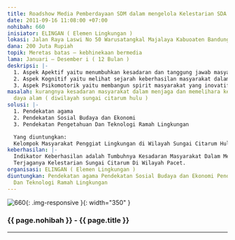 ```yaml
---
title: Roadshow Media Pemberdayaan SDM dalam mengelola Kelestarian SDA
date: 2011-09-16 11:08:00 +07:00
nohibah: 660
inisiator: ELINGAN ( Elemen Lingkungan )
lokasi: Jalan Raya Laswi No 50 Warusatangkal Majalaya Kabuoaten Bandung Jawa Barat
dana: 200 Juta Rupiah
topik: Meretas batas – kebhinekaan bermedia
lama: Januari – Desember i ( 12 Bulan )
deskripsi: |-
  1. Aspek Apektif yaitu menumbuhkan kesadaran dan tanggung jawab masyarakat dalam mengelola lingkungan melalui perspektif Agama
  2. Aspek Kognitif yaitu melihat sejarah keberhasilan masyarakat dalam mengelola lingkungan melalui perspektif budaya kearipan lokal
  3. Aspek Psikomotorik yaitu membangun spirit masyarakat yang inovatif dalam mengelola lingkungan melalui perspektif Ilmu Pengetahuan dan Teknologi Yang Ramah Lingkungan, Regulasi Peraturan Lingkungan, Keterampilan, serta Kesejahteraan Ekonomi Masyarakat.
masalah: kurangnya kesadaran masyarakat dalam menjaga dan memelihara kelestarian sumber
  daya alam ( diwilayah sungai citarum hulu )
solusi: |-
  1. Pendekatan agama
  2. Pendekatan Sosial Budaya dan Ekonomi
  3. Pendekatan Pengetahuan Dan Teknologi Ramah Lingkungan

  Yang diuntungkan:
  Kelompok Masyarakat Penggiat Lingkungan di Wilayah Sungai Citarum Hulu Kabupaten Bandung Jawa Barat
keberhasilan: |-
  Indikator Keberhasilan adalah Tumbuhnya Kesadaran Masyarakat Dalam Mengelola Sumber Daya Alam Wilayah Sungai Citarum
  Terjaganya Kelestarian Sungai Citarum Di Wilayah Pacet.
organisasi: ELINGAN ( Elemen Lingkungan )
diuntungkan: Pendekatan agama Pendekatan Sosial Budaya dan Ekonomi Pendekatan Pengetahuan
  Dan Teknologi Ramah Lingkungan
---
```


![660](/static/img/hibahcmb/660.png){: .img-responsive }{: width="350" }

### {{ page.nohibah }} - {{ page.title }}

---
